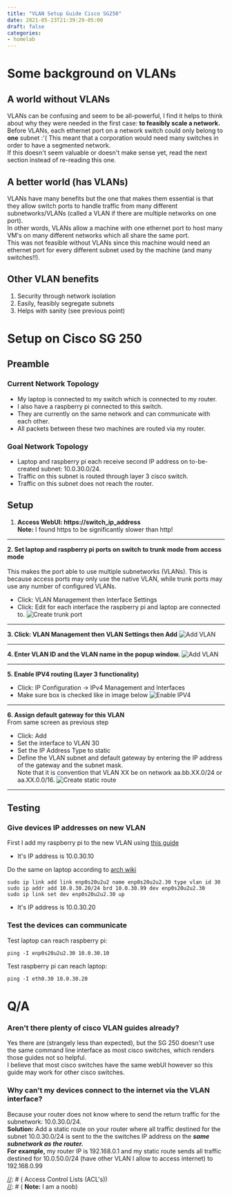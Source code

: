 ```yaml
---
title: "VLAN Setup Guide Cisco SG250"
date: 2021-05-23T21:39:29-05:00
draft: false
categories:
- homelab
---
```


[//]: # ( todo: create a table of contents )
[//]: # ( here, link to engineers worksop for how to create vlans on raspberry pi? )
[//]: # ( and the link for setting it up on proxmox??? )
[//]: # ( try making port 8 not able to use vlan 30 by going to vlan management -> port to vlan -> filter vlan id = 30 )


[//]: # ( to research: wtf is switchport mode layer 3 )
[//]: # ( and what is gneral/customer modes )
[//]: # ( -- on the vlan management -> interface settings )

[//]: # ( why can't I make traffic route from 1 vlan to another via weird interfaces???? )
[//]: # ( Why does ping from my laptop to 10.0.30.99 not work but 10.0.30.20 does ????? )

[//]: # ( big source of confusion: why do I need ACL's if my no networks can communicate with each other already?? )



# Some background on VLANs

## A world without VLANs
VLANs can be confusing and seem to be all-powerful, I find it helps to think about why they were needed in the first case: **to feasibly scale a network.**  
Before VLANs, each ethernet port on a network switch could only belong to **one** subnet :'(
This meant that a corporation would need many switches in order to have a segmented network.  
If this doesn't seem valuable or doesn't make sense yet, read the next section instead of re-reading this one.

## A better world (has VLANs)
VLANs have many benefits but the one that makes them essential is that they allow switch ports to handle traffic from many different subnetworks/VLANs (called a VLAN if there are multiple networks on one port).  
In other words, VLANs allow a machine with one ethernet port to host many VM's on many different networks which all share the same port.  
This was not feasible without VLANs since this machine would need an ethernet port for every different subnet used by the machine (and many switches!!).  

## Other VLAN benefits

1. Security through network isolation
2. Easily, feasibly segregate subnets
3. Helps with sanity (see previous point)


# Setup on Cisco SG 250
## Preamble
[//]: # ( ### What is the end goal here? )
[//]: # ( To create VLANs to seem smart to attract a foolish mate duh. )  
[//]: # ( JK nobody is that foolish except me ... )  

### Current Network Topology
- My laptop is connected to my switch which is connected to my router.
- I also have a raspberry pi connected to this switch.
- They are currently on the same network and can communicate with each other.
- All packets between these two machines are routed via my router.

### Goal Network Topology
- Laptop and raspberry pi each receive second IP address on to-be-created subnet: 10.0.30.0/24.
- Traffic on this subnet is routed through layer 3 cisco switch.
- Traffic on this subnet does not reach the router.

## Setup
1. **Access WebUI: https://switch_ip_address**  
**Note:** I found https to be significantly slower than http!
* * *
**2. Set laptop and raspberry pi ports on switch to trunk mode from access mode**  
\
This makes the port able to use multiple subnetworks (VLANs).
This is because access ports may only use the native VLAN, while trunk ports may use any number of configured VLANs.
- Click: VLAN Management then Interface Settings
- Click: Edit for each interface the raspberry pi and laptop are connected to.
![Create trunk port](/make_trunk_port.png)
* * *
**3. Click: VLAN Management then VLAN Settings then Add**
![Add VLAN](/add_vlan.png)
* * *
**4. Enter VLAN ID and the VLAN name in the popup window.**
![Add VLAN](/adding_vlan_popup.png)
* * *
**5. Enable IPV4 routing (Layer 3 functionality)**
- Click: IP Configuration -> IPv4 Management and Interfaces
- Make sure box is checked like in image below
![Enable IPV4](/enable_ipv4.png)
* * *
**6. Assign default gateway for this VLAN**  
From same screen as previous step  
- Click: Add
- Set the interface to VLAN 30
- Set the IP Address Type to static
- Define the VLAN subnet and default gateway by entering the IP address of the gateway and the subnet mask.  
Note that it is convention that VLAN XX be on network aa.bb.XX.0/24 or aa.XX.0.0/16.
![Create static route](/create_static_route.png)
* * *

## Testing
### Give devices IP addresses on new VLAN
First I add my raspberry pi to the new VLAN using [this guide](https://engineerworkshop.com/blog/raspberry-pi-vlan-how-to-connect-your-rpi-to-multiple-networks/)  
- It's IP address is 10.0.30.10

Do the same on laptop according to [arch wiki](https://wiki.archlinux.org/title/VLAN)
```
sudo ip link add link enp0s20u2u2 name enp0s20u2u2.30 type vlan id 30
sudo ip addr add 10.0.30.20/24 brd 10.0.30.99 dev enp0s20u2u2.30
sudo ip link set dev enp0s20u2u2.30 up
```
- It's IP address is 10.0.30.20

### Test the devices can communicate
Test laptop can reach raspberry pi:
```
ping -I enp0s20u2u2.30 10.0.30.10
```

Test raspberry pi can reach laptop:
```
ping -I eth0.30 10.0.30.20
```

# Q/A
### Aren't there plenty of cisco VLAN guides already?
Yes there are (strangely less than expected), but the SG 250 doesn't use the same command line interface as most cisco switches, which renders those guides not so helpful.  
I believe that most cisco switches have the same webUI however so this guide may work for other cisco switches.

[//]: # ( The reason I made this guide is because the SG 250 doesn't use the same command line interface as most cisco switches, which renders guides for those switches less helpful. )

### Why can't my devices connect to the internet via the VLAN interface?  
Because your router does not know where to send the return traffic for the subnetwork: 10.0.30.0/24.  
**Solution:** Add a static route on your router where all traffic destined for the subnet 10.0.30.0/24 is sent to the the switches IP address on the ***same subnetwork as the router.***  
**For example,** my router IP is 192.168.0.1 and my static route sends all traffic destined for 10.0.50.0/24 (have other VLAN I allow to access internet) to 192.168.0.99

[//]: # ( So unless your router is also on the subnet: 10.0.30.0/24, please don't create a static route to the switch's VLAN gateway IP: 10.0.30.99 )

[//]: # ( ### How do I stop other subnetworks from communicating with each other? )
[//]: # ( Access Control Lists (ACL's))  
[//]: # ( **Note:** I am a noob) 

